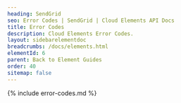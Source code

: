 ```yaml
---
heading: SendGrid
seo: Error Codes | SendGrid | Cloud Elements API Docs
title: Error Codes
description: Cloud Elements Error Codes.
layout: sidebarelementdoc
breadcrumbs: /docs/elements.html
elementId: 6
parent: Back to Element Guides
order: 40
sitemap: false
---
```


{% include error-codes.md %}
